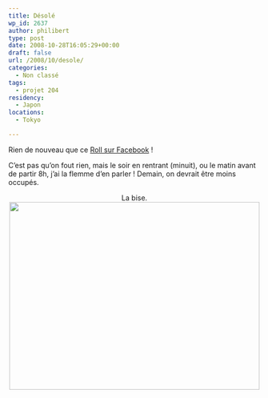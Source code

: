 ```yaml
---
title: Désolé
wp_id: 2637
author: philibert
type: post
date: 2008-10-28T16:05:29+00:00
draft: false
url: /2008/10/desole/
categories:
  - Non classé
tags:
  - projet 204
residency:
  - Japon
locations:
  - Tokyo

---
```

Rien de nouveau que ce <a title="Roll Facebook" href="http://www.facebook.com/album.php?aid=40004&l=46252&id=569412883" target="_blank">Roll sur Facebook</a> !

C&rsquo;est pas qu&rsquo;on fout rien, mais le soir en rentrant (minuit), ou le matin avant de partir 8h, j&rsquo;ai la flemme d&rsquo;en parler ! Demain, on devrait être moins occupés.

<p style="text-align: center;">
  La bise.<a href="http://benmerde.com/wp-content{{< aws >}}/uploads/img_4384.jpg" target="_blank"><img class="aligncenter size-full wp-image-477" title="img_4384" src="http://benmerde.com/wp-content{{< aws >}}/uploads/img_4384.jpg" alt="" width="500" height="375" /></a>
</p>